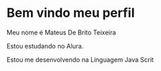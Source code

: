 # Bem vindo meu perfil

Meu nome é Mateus De Brito Teixeira 

Estou estudando no Alura.

Estou me desenvolvendo na Linguagem Java Scrit
